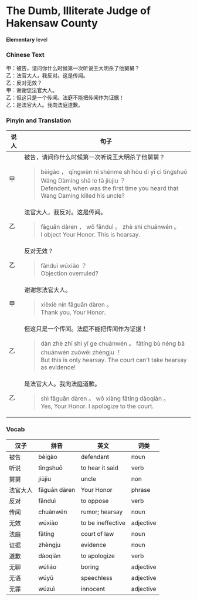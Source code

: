 # The Dumb, Illiterate Judge of Hakensaw County
**Elementary** level
### Chinese Text
甲：被告，请问你什么时候第一次听说王大明杀了他舅舅？<br />乙：法官大人，我反对。这是传闻。<br />乙：反对无效？<br />甲：谢谢您法官大人。<br />乙：但这只是一个传闻。法庭不能把传闻作为证据！<br />乙：是法官大人。我向法庭道歉。

### Pinyin and Translation
|说人|句子|
|----|----|
|甲|被告，请问你什么时候第一次听说王大明杀了他舅舅？<blockquote>bèigào ， qǐngwèn nǐ shénme shíhòu dì yī cì tīngshuō Wáng Dàmíng shā le tā jiùjiu ？<br />Defendent, when was the first time you heard that Wang Daming killed his uncle?</blockquote>|
|乙|法官大人，我反对。这是传闻。<blockquote>fǎguān dàren ， wǒ fǎnduì 。 zhè shì chuánwén 。<br />I object Your Honor. This is hearsay.</blockquote>|
|乙|反对无效？<blockquote>fǎnduì wúxiào ？<br />Objection overruled?</blockquote>|
|甲|谢谢您法官大人。<blockquote>xièxiè nín fǎguān dàren 。<br />Thank you, Your Honor.</blockquote>|
|乙|但这只是一个传闻。法庭不能把传闻作为证据！<blockquote>dàn zhè zhǐ shì yī ge chuánwén 。 fǎtíng bù néng bǎ chuánwén zuòwéi zhèngju ！<br />But this is only hearsay. The court can't take hearsay as evidence!</blockquote>|
|乙|是法官大人。我向法庭道歉。<blockquote>shì fǎguān dàren 。 wǒ xiàng fǎtíng dàoqiàn 。<br />Yes, Your Honor. I apologize to the court.</blockquote>|
### Vocab
|汉子|拼音|英文|词类|
|----|----|----|----|
|被告|bèigào|defendant|noun|
|听说|tīngshuō|to hear it said|verb|
|舅舅|jiùjiu|uncle|non|
|法官大人|fǎguān dàren|Your Honor|phrase|
|反对|fǎnduì|to oppose|verb|
|传闻|chuánwén|rumor; hearsay|noun|
|无效|wúxiào|to be ineffective|adjective|
|法庭|fǎtíng|court of law|noun|
|证据|zhèngju|evidence|noun|
|道歉|dàoqiàn|to apologize|verb|
|无聊|wúliáo|boring|adjective|
|无语|wúyǔ|speechless|adjective|
|无罪|wúzuì|innocent|adjective|